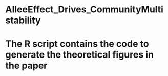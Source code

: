 # AlleeEffect_Drives_CommunityMultistability
# The R script contains the code to generate the theoretical figures in the paper

